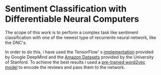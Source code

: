 # Sentiment Classification with Differentiable Neural Computers
The scope of this work is to perform a complex task like sentiment classification with one of the newest type of recurrente neural network, like the DNC's.

In order to do this, i have used the TensorFlow' s [implementation](https://github.com/deepmind/dnc) provided by Google DeepMind 
and the [Amazon Datasets](http://snap.stanford.edu/data/amazon/productGraph/categoryFiles/) provided by the University of Stanford. 
To achieve the best results i used a [pre-trained word2vec model](https://drive.google.com/file/d/0B7XkCwpI5KDYNlNUTTlSS21pQmM/edit) to encode the reviews and pass them to the network.
